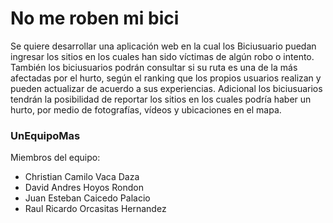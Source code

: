 # **No me roben mi bici**

Se quiere desarrollar una aplicación web en la cual los Biciusuario puedan ingresar los sitios en los cuales han sido víctimas de algún robo o intento. También los biciusuarios podrán consultar si su ruta es una de la más afectadas por el hurto, según el ranking que los propios usuarios realizan y pueden actualizar de acuerdo a sus experiencias. Adicional los biciusuarios tendrán la posibilidad de reportar los sitios en los cuales podría haber un hurto, por medio de fotografías, vídeos y ubicaciones en el mapa.

### UnEquipoMas

Miembros del equipo:

* Christian Camilo Vaca Daza
* David Andres Hoyos Rondon
* Juan Esteban Caicedo Palacio
* Raul Ricardo Orcasitas Hernandez
